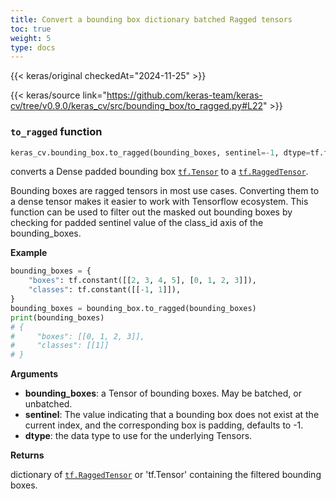 ```yaml
---
title: Convert a bounding box dictionary batched Ragged tensors
toc: true
weight: 5
type: docs
---
```


{{< keras/original checkedAt="2024-11-25" >}}

{{< keras/source link="https://github.com/keras-team/keras-cv/tree/v0.9.0/keras_cv/src/bounding_box/to_ragged.py#L22" >}}

### `to_ragged` function

```python
keras_cv.bounding_box.to_ragged(bounding_boxes, sentinel=-1, dtype=tf.float32)
```

converts a Dense padded bounding box [`tf.Tensor`](https://www.tensorflow.org/api_docs/python/tf/Tensor) to a [`tf.RaggedTensor`](https://www.tensorflow.org/api_docs/python/tf/RaggedTensor).

Bounding boxes are ragged tensors in most use cases. Converting them to a
dense tensor makes it easier to work with Tensorflow ecosystem.
This function can be used to filter out the masked out bounding boxes by
checking for padded sentinel value of the class_id axis of the
bounding_boxes.

**Example**

```python
bounding_boxes = {
    "boxes": tf.constant([[2, 3, 4, 5], [0, 1, 2, 3]]),
    "classes": tf.constant([[-1, 1]]),
}
bounding_boxes = bounding_box.to_ragged(bounding_boxes)
print(bounding_boxes)
# {
#     "boxes": [[0, 1, 2, 3]],
#     "classes": [[1]]
# }
```

**Arguments**

- **bounding_boxes**: a Tensor of bounding boxes. May be batched, or
  unbatched.
- **sentinel**: The value indicating that a bounding box does not exist at the
  current index, and the corresponding box is padding, defaults to -1.
- **dtype**: the data type to use for the underlying Tensors.

**Returns**

dictionary of [`tf.RaggedTensor`](https://www.tensorflow.org/api_docs/python/tf/RaggedTensor) or 'tf.Tensor' containing the filtered
bounding boxes.
